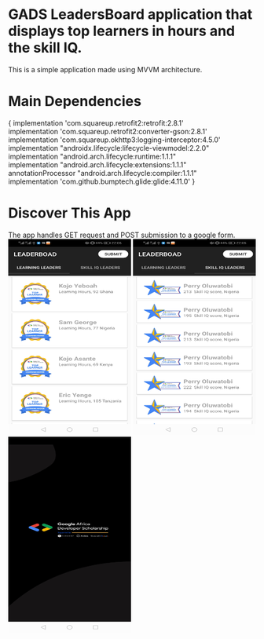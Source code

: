 # GADS LeadersBoard application that displays top learners in hours and the skill IQ.
This is a simple application made using MVVM architecture.

# Main Dependencies
{
       implementation 'com.squareup.retrofit2:retrofit:2.8.1'<br/>
       implementation 'com.squareup.retrofit2:converter-gson:2.8.1'<br/>
       implementation 'com.squareup.okhttp3:logging-interceptor:4.5.0'<br/>
       implementation "androidx.lifecycle:lifecycle-viewmodel:2.2.0"<br/>
       implementation "android.arch.lifecycle:runtime:1.1.1"<br/>
       implementation "android.arch.lifecycle:extensions:1.1.1"<br/>
       annotationProcessor "android.arch.lifecycle:compiler:1.1.1"<br/>
       implementation 'com.github.bumptech.glide:glide:4.11.0'
}

# Discover This App
The app handles GET request and POST submission to a google form.
<img src="hours.jpg" width="250px" height="400px">
<img src="skill.jpg" width="250px" height="400px">
<img src="splash.jpg" width="250px" height="400px">